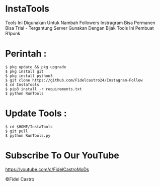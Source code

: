 # InstaTools
Tools Ini Digunakan Untuk Nambah Followers Instragram Bisa Permanen Bisa Trial - Tergantung Server
Gunakan Dengan Bijak Tools Ini 
Pembuat R1punk 

# Perintah :
    $ pkg update && pkg upgrade
    $ pkg install git
    $ pkg install python3
    $ git clone https://github.com/Fidelcastro24/Instagram-Follow
    $ cd InstaTools
    $ pip3 install -r requirements.txt
    $ python RunTools

# Update Tools :
    $ cd $HOME/InstaTools
    $ git pull
    $ python RunTools.py

# Subscribe To Our YouTube 
https://youtube.com/c/FidelCastroMoDs

©Fidel Castro 
